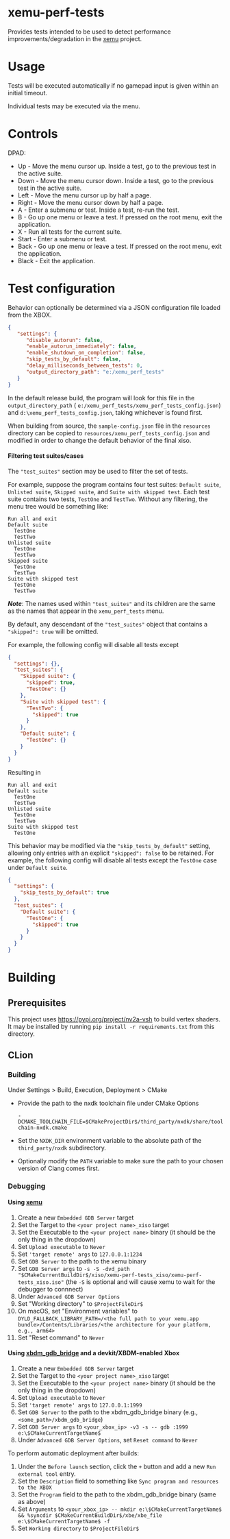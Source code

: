 xemu-perf-tests
====

Provides tests intended to be used to detect performance improvements/degradation in
the [xemu](xemu.app) project.


# Usage

Tests will be executed automatically if no gamepad input is given within an initial timeout.

Individual tests may be executed via the menu.

# Controls

DPAD:

* Up - Move the menu cursor up. Inside a test, go to the previous test in the active suite.
* Down - Move the menu cursor down. Inside a test, go to the previous test in the active suite.
* Left - Move the menu cursor up by half a page.
* Right - Move the menu cursor down by half a page.
* A - Enter a submenu or test. Inside a test, re-run the test.
* B - Go up one menu or leave a test. If pressed on the root menu, exit the application.
* X - Run all tests for the current suite.
* Start - Enter a submenu or test.
* Back - Go up one menu or leave a test. If pressed on the root menu, exit the application.
* Black - Exit the application.

# Test configuration

Behavior can optionally be determined via a JSON configuration file loaded from the XBOX.

```json
{
   "settings": {
      "disable_autorun": false,
      "enable_autorun_immediately": false,
      "enable_shutdown_on_completion": false,
      "skip_tests_by_default": false,
      "delay_milliseconds_between_tests": 0,
      "output_directory_path": "e:/xemu_perf_tests"
   }
}
```

In the default release build, the program will look for this file in the `output_directory_path` (
`e:/xemu_perf_tests/xemu_perf_tests_config.json`) and `d:\xemu_perf_tests_config.json`, taking whichever is found
first.

When building from source, the `sample-config.json` file in the `resources` directory can be copied to
`resources/xemu_perf_tests_config.json` and modified in order to change the default behavior of the final xiso.

#### Filtering test suites/cases

The `"test_suites"` section may be used to filter the set of tests.

For example, suppose the program contains four test suites: `Default suite`, `Unlisted suite`, `Skipped suite`, and
`Suite with skipped test`. Each test suite contains two tests, `TestOne` and `TestTwo`. Without any filtering, the menu
tree would be something like:

```
Run all and exit
Default suite
  TestOne
  TestTwo
Unlisted suite
  TestOne
  TestTwo
Skipped suite
  TestOne
  TestTwo
Suite with skipped test
  TestOne
  TestTwo
```

___Note___: The names used within `"test_suites"` and its children are the same as the names that appear in the
`xemu_perf_tests` menu.

By default, any descendant of the `"test_suites"` object that contains a `"skipped": true` will be omitted.

For example, the following config will disable all tests except

```json
{
  "settings": {},
  "test_suites": {
    "Skipped suite": {
      "skipped": true,
      "TestOne": {}
    },
    "Suite with skipped test": {
      "TestTwo": {
        "skipped": true
      }
    },
    "Default suite": {
      "TestOne": {}
    }
  }
}
```

Resulting in

```
Run all and exit
Default suite
  TestOne
  TestTwo
Unlisted suite
  TestOne
  TestTwo
Suite with skipped test
  TestOne
```

This behavior may be modified via the `"skip_tests_by_default"` setting, allowing only entries with an explicit
`"skipped": false` to be retained. For example, the following config will disable all tests except the `TestOne` case
under `Default suite`.

```json
{
  "settings": {
    "skip_tests_by_default": true
  },
  "test_suites": {
    "Default suite": {
      "TestOne": {
        "skipped": true
      }
    }
  }
}
```

# Building

## Prerequisites

This project uses https://pypi.org/project/nv2a-vsh to build vertex shaders. It may be
installed by running `pip install -r requirements.txt` from this directory.

## CLion

### Building

Under Settings > Build, Execution, Deployment > CMake

- Provide the path to the nxdk toolchain file under CMake Options

  `-DCMAKE_TOOLCHAIN_FILE=$CMakeProjectDir$/third_party/nxdk/share/toolchain-nxdk.cmake`

- Set the `NXDK_DIR` environment variable to the absolute path of the `third_party/nxdk` subdirectory.

- Optionally modify the `PATH` variable to make sure the path to your chosen version of Clang comes first.

### Debugging

#### Using [xemu](xemu.app)

1. Create a new `Embedded GDB Server` target
1. Set the Target to the `<your project name>_xiso` target
1. Set the Executable to the `<your project name>` binary (it should be the only thing in the dropdown)
1. Set `Upload executable` to `Never`
1. Set `'target remote' args` to `127.0.0.1:1234`
1. Set `GDB Server` to the path to the xemu binary
1. Set `GDB Server args` to
   `-s -S -dvd_path "$CMakeCurrentBuildDir$/xiso/xemu-perf-tests_xiso/xemu-perf-tests_xiso.iso"` (the `-S` is
   optional and will cause xemu to wait for the debugger to connnect)
1. Under `Advanced GDB Server Options`
1. Set "Working directory" to `$ProjectFileDir$`
1. On macOS, set "Environment variables"
   to
   `DYLD_FALLBACK_LIBRARY_PATH=/<the full path to your xemu.app bundle>/Contents/Libraries/<the architecture for your platform, e.g., arm64>`
1. Set "Reset command" to `Never`

#### Using [xbdm_gdb_bridge](https://github.com/abaire/xbdm_gdb_bridge) and a devkit/XBDM-enabled Xbox

1. Create a new `Embedded GDB Server` target
1. Set the Target to the `<your project name>_xiso` target
1. Set the Executable to the `<your project name>` binary (it should be the only thing in the dropdown)
1. Set `Upload executable` to `Never`
1. Set `'target remote' args` to `127.0.0.1:1999`
1. Set `GDB Server` to the path to the xbdm_gdb_bridge binary (e.g., `<some_path>/xbdm_gdb_bridge`)
1. Set `GDB Server args` to `<your_xbox_ip> -v3 -s -- gdb :1999 e:\$CMakeCurrentTargetName$`
1. Under `Advanced GDB Server Options`, set `Reset command` to `Never`

To perform automatic deployment after builds:

1. Under the `Before launch` section, click the `+` button and add a new `Run external tool` entry.
1. Set the `Description` field to something like `Sync program and resources to the XBOX`
1. Set the `Program` field to the path to the xbdm_gdb_bridge binary (same as above)
1. Set `Arguments` to
   `<your_xbox_ip> -- mkdir e:\$CMakeCurrentTargetName$ && %syncdir $CMakeCurrentBuildDir$/xbe/xbe_file e:\$CMakeCurrentTargetName$ -f`
1. Set `Working directory` to `$ProjectFileDir$`
